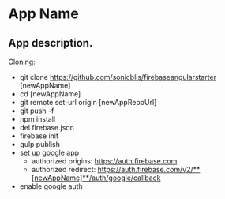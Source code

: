 # App Name
App description.
---
Cloning:
- git clone https://github.com/sonicblis/firebaseangularstarter [newAppName]
- cd [newAppName]
- git remote set-url origin [newAppRepoUrl]
- git push -f
- npm install
- del firebase.json
- firebase init
- gulp publish
- [set up google app](https://console.developers.google.com/project)
  - authorized origins: https://auth.firebase.com
  - authorized redirect: https://auth.firebase.com/v2/**[newAppName]**/auth/google/callback
- enable google auth
